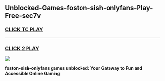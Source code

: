 
## Unblocked-Games-foston-sish-onlyfans-Play-Free-sec7v
<h3>
<a href="https://premium76.site?title=foston-sish-onlyfans&ref=15A">CLICK TO PLAY</a></h3>
<hr>

<h3>
<a href="https://premium76.site?title=foston-sish-onlyfans&ref=15A">CLICK 2 PLAY</a>
  
</h3>

<a href="https://premium76.site?title=foston-sish-onlyfans&ref=15A"><img src="https://clearcache.store/games.png"></a>


**foston-sish-onlyfans games unblocked: Your Gateway to Fun and Accessible Online Gaming**
